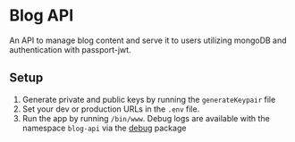 # Blog API

An API to manage blog content and serve it to users utilizing mongoDB and authentication with passport-jwt.

## Setup

1. Generate private and public keys by running the `generateKeypair` file
2. Set your dev or production URLs in the `.env` file.
3. Run the app by running `/bin/www`. Debug logs are available with the namespace `blog-api` via the [debug](https://www.npmjs.com/package/debug) package
